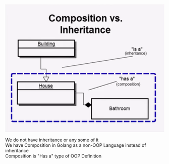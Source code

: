 ![alt text](image.png)

We do not have inheritance or any some of it <br>
We have Composition in Golang as a non-OOP Language instead of inheritance <br>
Composition is "Has a" type of OOP Definition 